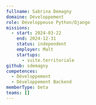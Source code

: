 ```yaml
---
fullname: Sabrina Demagny
domaine: Développement
role: Développeuse Python/Django
missions:
  - start: 2024-03-22
    end: 2024-12-31
    status: independent
    employer: Malt
    startups:
      - suite.territoriale
github: sdemagny
competences:
  - Développement
  - Développement Backend
memberType: beta
teams: []
---
```

